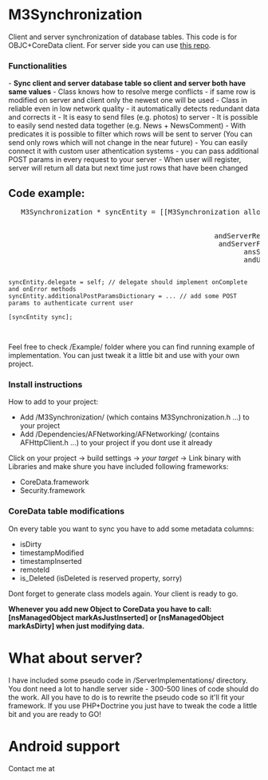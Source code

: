 M3Synchronization
=================

Client and server synchronization of database tables. This code is for OBJC+CoreData client. For server side you can use <a href="#">this repo</a>.

<h3>Functionalities</h3>
- <b>Sync client and server database table so client and server both have same values</b>
- Class knows how to resolve merge conflicts - if same row is modified on server and client only the newest one will be used
- Class in reliable even in low network quality - it automatically detects redundant data and corrects it
- It is easy to send files (e.g. photos) to server
- It is possible to easily send nested data together (e.g. News + NewsComment)
- With predicates it is possible to filter which rows will be sent to server (You can send only rows which will not change in the near future)
- You can easily connect it with custom user athentication systems - you can pass additional POST params in every request to your server
- When user will register, server will return all data but next time just rows that have been changed

<h2>Code example:</h2>
<pre>
   M3Synchronization * syncEntity = [[M3Synchronization alloc] initForClass: @"Car"
                                                                  andContext: context
                                                                andServerUrl: kWebsiteUrl
                                                 andServerReceiverScriptName: kServerReceiverScript
                                                  andServerFetcherScriptName: kServerFetcherScript
                                                        ansSyncedTableFields:@[@"licenceNumber", @"manufacturer", @"model"]
                                                        andUniqueTableFields:@[@"licenceNumber"]];
                                                
                                                
    syncEntity.delegate = self; // delegate should implement onComplete and onError methods
    syncEntity.additionalPostParamsDictionary = ... // add some POST params to authenticate current user
    
    [syncEntity sync];
</pre>

Feel free to check /Example/ folder where you can find running example of implementation. You can just tweak it a little bit and use with your own project.

<h3>Install instructions</h3>

How to add to your project:

- Add /M3Synchronization/ (which contains M3Synchronization.h ...) to your project
- Add /Dependencies/AFNetworking/AFNetworking/ (contains AFHttpClient.h ...) to your project if you dont use it already

Click on your project -> build settings -> <i>your target</i> -> Link binary with Libraries and make shure you have included following frameworks:

- CoreData.framework
- Security.framework

<h3>CoreData table modifications</h3>

On every table you want to sync you have to add some metadata columns:
- isDirty
- timestampModified
- timestampInserted
- remoteId
- is_Deleted (isDeleted is reserved property, sorry)

Dont forget to generate class models again. Your client is ready to go.

<b>Whenever you add new Object to CoreData you have to call: [nsManagedObject markAsJustInserted] or [nsManagedObject markAsDirty] when just modifying data.</b>



<h1>What about server?</h1>
I have included some pseudo code in /ServerImplementations/ directory. You dont need a lot to handle server side - 300-500 lines of code should do the work.
All you have to do is to rewrite the pseudo code so it'll fit your framework. If you use PHP+Doctrine you just have to tweak the code a little bit and you are ready to GO!


<h1>Android support</h1>
Contact me at <a href="mailto:klemen.nagode@gmail.com" if you need Android client side. I already developed Android class but have to make it more portable before publishing it. I would be glad to share it with you if you are in need ;)

